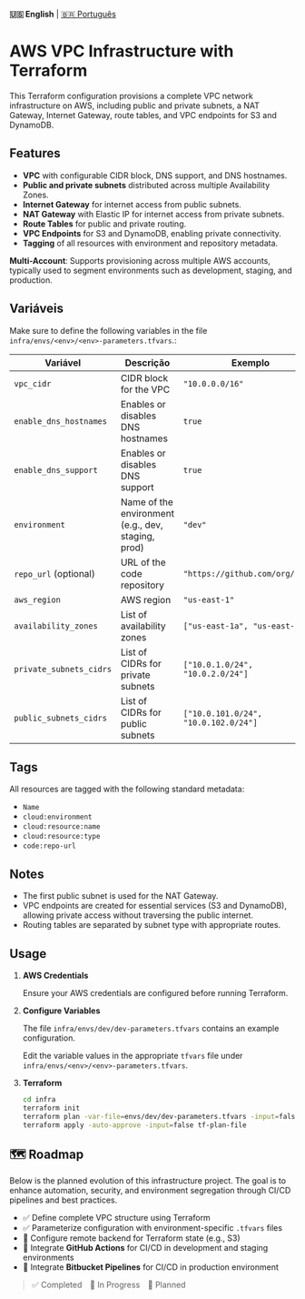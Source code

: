 **🇺🇸 English** | [🇧🇷 Português](./README.md)

# AWS VPC Infrastructure with Terraform

This Terraform configuration provisions a complete VPC network infrastructure on AWS, including public and private subnets, a NAT Gateway, Internet Gateway, route tables, and VPC endpoints for S3 and DynamoDB.

## Features

- **VPC** with configurable CIDR block, DNS support, and DNS hostnames.
- **Public and private subnets** distributed across multiple Availability Zones.
- **Internet Gateway** for internet access from public subnets.
- **NAT Gateway** with Elastic IP for internet access from private subnets.
- **Route Tables** for public and private routing.
- **VPC Endpoints** for S3 and DynamoDB, enabling private connectivity.
- **Tagging** of all resources with environment and repository metadata.

**Multi-Account**: Supports provisioning across multiple AWS accounts, typically used to segment environments such as development, staging, and production.

## Variáveis
Make sure to define the following variables in the file `infra/envs/<env>/<env>-parameters.tfvars`.:

| Variável                 | Descrição                                              | Exemplo                            |
|--------------------------|--------------------------------------------------------|------------------------------------|
| `vpc_cidr`               | CIDR block for the VPC                                 | `"10.0.0.0/16"`                    |
| `enable_dns_hostnames`   | Enables or disables DNS hostnames                      | `true`                             |
| `enable_dns_support`     | Enables or disables DNS support                        | `true`                             |
| `environment`            | Name of the environment (e.g., dev, staging, prod)     | `"dev"`                            |
| `repo_url`  (optional)   | URL of the code repository                             | `"https://github.com/org/repo"`    |
| `aws_region`             | AWS region                                             | `"us-east-1"`                      |
| `availability_zones`     | List of availability zones                             | `["us-east-1a", "us-east-1b"]`     |
| `private_subnets_cidrs`  | List of CIDRs for private subnets                      | `["10.0.1.0/24", "10.0.2.0/24"]`   |
| `public_subnets_cidrs`   | List of CIDRs for public subnets                       | `["10.0.101.0/24", "10.0.102.0/24"]`|


## Tags
All resources are tagged with the following standard metadata:

- `Name`
- `cloud:environment`
- `cloud:resource:name`
- `cloud:resource:type`
- `code:repo-url`

## Notes
- The first public subnet is used for the NAT Gateway.
- VPC endpoints are created for essential services (S3 and DynamoDB), allowing private access without traversing the public internet.
- Routing tables are separated by subnet type with appropriate routes.

## Usage

1. **AWS Credentials**

    Ensure your AWS credentials are configured before running Terraform.

1. **Configure Variables**

    The file `infra/envs/dev/dev-parameters.tfvars` contains an example configuration.
    
    Edit the variable values in the appropriate `tfvars` file under `infra/envs/<env>/<env>-parameters.tfvars`.

2. **Terraform**

   ```sh
   cd infra
   terraform init
   terraform plan -var-file=envs/dev/dev-parameters.tfvars -input=false -out=tf-plan-file
   terraform apply -auto-approve -input=false tf-plan-file
   ```

## 🗺️ Roadmap

Below is the planned evolution of this infrastructure project. The goal is to enhance automation, security, and environment segregation through CI/CD pipelines and best practices.

- ✅ Define complete VPC structure using Terraform
- ✅ Parameterize configuration with environment-specific `.tfvars` files
- 🔄 Configure remote backend for Terraform state (e.g., S3)
- 📝 Integrate **GitHub Actions** for CI/CD in development and staging environments
- 📝 Integrate **Bitbucket Pipelines** for CI/CD in production environment

> ✅ Completed 🔄 In Progress 📝 Planned
